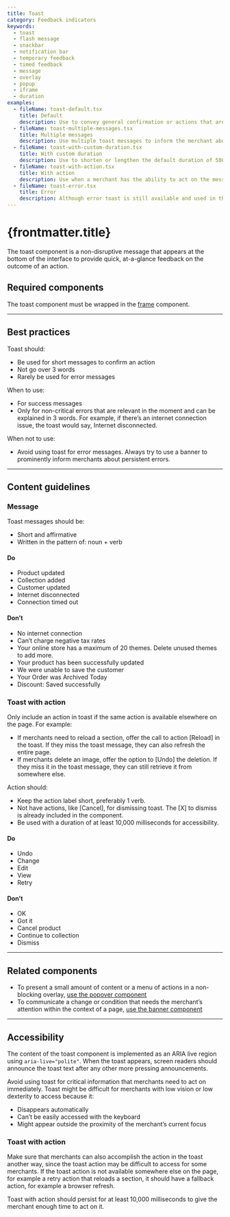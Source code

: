 ```yaml
---
title: Toast
category: Feedback indicators
keywords:
  - toast
  - flash message
  - snackbar
  - notification bar
  - temporary feedback
  - timed feedback
  - message
  - overlay
  - popup
  - iframe
  - duration
examples:
  - fileName: toast-default.tsx
    title: Default
    description: Use to convey general confirmation or actions that aren’t critical. For example, you might show a toast message to inform the merchant that their recent action was successful.
  - fileName: toast-multiple-messages.tsx
    title: Multiple messages
    description: Use multiple toast messages to inform the merchant about distinct actions.
  - fileName: toast-with-custom-duration.tsx
    title: With custom duration
    description: Use to shorten or lengthen the default duration of 5000 milliseconds.
  - fileName: toast-with-action.tsx
    title: With action
    description: Use when a merchant has the ability to act on the message. For example, to undo a change or retry an action.
  - fileName: toast-error.tsx
    title: Error
    description: Although error toast is still available and used in the system, we discourage its use. Reserve it for errors not caused by merchants, like a connection issue. Error toast should convey what went wrong in plain language and should not go over 3 words. For all other error message types, follow the [error message guidelines](https://polaris.shopify.com/patterns/error-messages).
---
```


# {frontmatter.title}

<Lede>

The toast component is a non-disruptive message that appears at the bottom of the interface to provide quick, at-a-glance feedback on the outcome of an action.

</Lede>

<Examples />

<Props componentName={frontmatter.title} />

## Required components

The toast component must be wrapped in the [frame](https://polaris.shopify.com/components/frame) component.

---

## Best practices

Toast should:

- Be used for short messages to confirm an action
- Not go over 3 words
- Rarely be used for error messages

When to use:

- For success messages
- Only for non-critical errors that are relevant in the moment and can be explained in 3 words. For example, if there’s an internet connection issue, the toast would say, Internet disconnected.

When not to use:

- Avoid using toast for error messages. Always try to use a banner to prominently inform merchants about persistent errors.

---

## Content guidelines

### Message

Toast messages should be:

- Short and affirmative
- Written in the pattern of: noun + verb

<DoDont>

#### Do

- Product updated
- Collection added
- Customer updated
- Internet disconnected
- Connection timed out

#### Don’t

- No internet connection
- Can’t charge negative tax rates
- Your online store has a maximum of 20 themes. Delete unused themes to add more.
- Your product has been successfully updated
- We were unable to save the customer
- Your Order was Archived Today
- Discount: Saved successfully

</DoDont>

### Toast with action

Only include an action in toast if the same action is available elsewhere on the page. For example:

- If merchants need to reload a section, offer the call to action [Reload] in the toast. If they miss the toast message, they can also refresh the entire page.
- If merchants delete an image, offer the option to [Undo] the deletion. If they miss it in the toast message, they can still retrieve it from somewhere else.

Action should:

- Keep the action label short, preferably 1 verb.
- Not have actions, like [Cancel], for dismissing toast. The [X] to dismiss is already included in the component.
- Be used with a duration of at least 10,000 milliseconds for accessibility.

<DoDont>

#### Do

- Undo
- Change
- Edit
- View
- Retry

#### Don’t

- OK
- Got it
- Cancel product
- Continue to collection
- Dismiss

</DoDont>

---

## Related components

- To present a small amount of content or a menu of actions in a non-blocking overlay, [use the popover component](https://polaris.shopify.com/components/overlays/popover)
- To communicate a change or condition that needs the merchant’s attention within the context of a page, [use the banner component](https://polaris.shopify.com/components/feedback-indicators/banner)

---

## Accessibility

The content of the toast component is implemented as an ARIA live region using `aria-live="polite"`. When the toast appears, screen readers should announce the toast text after any other more pressing announcements.

Avoid using toast for critical information that merchants need to act on immediately. Toast might be difficult for merchants with low vision or low dexterity to access because it:

- Disappears automatically
- Can’t be easily accessed with the keyboard
- Might appear outside the proximity of the merchant’s current focus

### Toast with action

Make sure that merchants can also accomplish the action in the toast another way, since the toast action may be difficult to access for some merchants. If the toast action is not available somewhere else on the page, for example a retry action that reloads a section, it should have a fallback action, for example a browser refresh.

Toast with action should persist for at least 10,000 milliseconds to give the merchant enough time to act on it.
